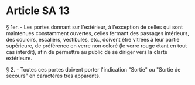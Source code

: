 # Article SA 13

§ 1er. - Les portes donnant sur l'extérieur, à l'exception de celles qui sont maintenues constamment ouvertes, celles fermant des passages intérieurs, des couloirs, escaliers, vestibules, etc., doivent être vitrées à leur partie supérieure, de préférence en verre non coloré (le verre rouge étant en tout cas interdit), afin de permettre au public de se diriger vers la clarté extérieure.

§ 2. - Toutes ces portes doivent porter l'indication "Sortie" ou "Sortie de secours" en caractères très apparents.
